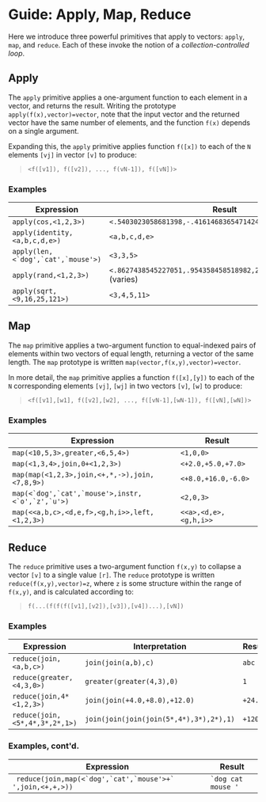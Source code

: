 # Guide: Apply, Map, Reduce

Here we introduce three powerful primitives that apply to vectors: `apply`, `map`, and `reduce`. Each of these invoke the notion of a *collection-controlled loop*.

## Apply

The `apply` primitive applies a one-argument function to each element in a vector, and returns the result. Writing the prototype `apply(f(x),vector)=vector`, note that the input vector and the returned vector have the same number of elements, and the function `f(x)` depends on a single argument.

Expanding this, the `apply` primitive applies function `f([x])` to each of the `N` elements `[vj]` in vector `[v]` to produce:

> `<f([v1]), f([v2]), ..., f(vN-1]), f([vN])>`

### Examples

| Expression | Result
|---|---
| `apply(cos,<1,2,3>)` | `<.5403023058681398,-.4161468365471424,-.9899924966004454>`
| `apply(identity,<a,b,c,d,e>)` | `<a,b,c,d,e>`
| ``` apply(len,<`dog',`cat',`mouse'>) ``` | `<3,3,5>`
| `apply(rand,<1,2,3>)` | `<.8627438545227051,.954358458518982,2.44416081905365>` (varies)
| `apply(sqrt,<9,16,25,121>)` | `<3,4,5,11>`

## Map

The `map` primitive applies a two-argument function to equal-indexed pairs of elements within two vectors of equal length, returning a vector of the same length. The `map` prototype is written `map(vector,f(x,y),vector)=vector`.

In more detail, the `map` primitive applies a function `f([x],[y])` to each of the `N` corresponding elements `[vj]`, `[wj]` in two vectors `[v]`, `[w]` to produce:

> `<f([v1],[w1], f([v2],[w2], ..., f([vN-1],[wN-1]), f([vN],[wN])>`

### Examples

| Expression | Result
|---|---
| `map(<10,5,3>,greater,<6,5,4>)` | `<1,0,0>`
| `map(<1,3,4>,join,0+<1,2,3>)` | `<+2.0,+5.0,+7.0>`
| `map(map(<1,2,3>,join,<+,*,->),join,<7,8,9>)` | `<+8.0,+16.0,-6.0>`
| ``` map(<`dog',`cat',`mouse'>,instr,<`o',`z',`u'>) ``` | `<2,0,3>`
| `map(<<a,b,c>,<d,e,f>,<g,h,i>>,left,<1,2,3>)` | `<<a>,<d,e>,<g,h,i>>`

## Reduce

The `reduce` primitive uses a two-argument function `f(x,y)` to collapse a vector `[v]` to a single value `[r]`. The `reduce` prototype is written `reduce(f(x,y),vector)=z`, where `z` is some structure within the range of `f(x,y)`, and is calculated according to:

> `f(...(f(f(f([v1],[v2]),[v3]),[v4])...),[vN])`

### Examples

| Expression | Interpretation | Result
|---|---|---
| `reduce(join,<a,b,c>)` | `join(join(a,b),c)` | `abc`
| `reduce(greater,<4,3,0>)` | `greater(greater(4,3),0)` | `1`
| `reduce(join,4*<1,2,3>)` | `join(join(+4.0,+8.0),+12.0)` | `+24.0`
| `reduce(join,<5*,4*,3*,2*,1>)` | `join(join(join(join(5*,4*),3*),2*),1)` | `+120.0`

### Examples, cont'd.

| Expression | Result
|---|---
| ``` reduce(join,map(<`dog',`cat',`mouse'>+` ',join,<+,+,>))``` | ``` `dog cat mouse ' ``` 
